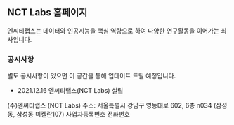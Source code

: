 ## NCT Labs 홈페이지
엔씨티랩스는 데이터와 인공지능을 핵심 역량으로 하여 다양한 연구활동을 이어가는 회사입니다. 

### 공시사항
별도 공시사항이 있으면 이 공간을 통해 업데이트 드릴 예정입니다. 
- 2021.12.16 엔씨티랩스(NCT Labs) 설립

(주)엔씨티랩스 (NCT Labs) 
주소: 서울특별시 강남구 영동대로 602, 6층 n034 (삼성동, 삼성동 미켈란107)
사업자등록번호 
전화번호
